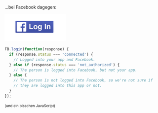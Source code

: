 ...bei Facebook dagegen:

![Facebook Login](img/facebook-login.png "Facebook Login")

```JavaScript
FB.login(function(response) {
  if (response.status === 'connected') {
    // Logged into your app and Facebook.
  } else if (response.status === 'not_authorized') {
    // The person is logged into Facebook, but not your app.
  } else {
    // The person is not logged into Facebook, so we're not sure if
    // they are logged into this app or not.
  }
});
```

<small>(und ein bisschen JavaScript)</small>
